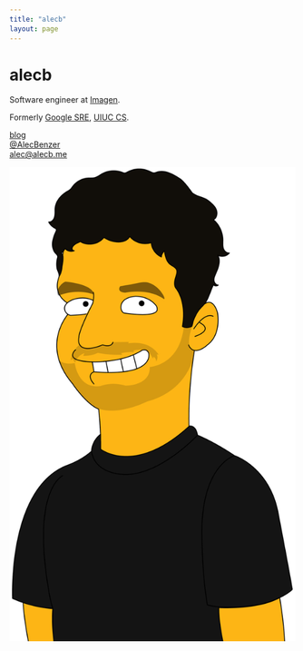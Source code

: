 ```yaml
---
title: "alecb"
layout: page
---
```

# alecb

Software engineer at [Imagen](https://imagen.ai).

Formerly [Google SRE](https://google.com/sre), [UIUC CS](https://cs.illinois.edu).

<i class="fa fa-rss" aria-hidden="true"></i> [blog](https://blog.alecb.me)  
<i class="fa fa-twitter" aria-hidden="true"></i> [@AlecBenzer](https://twitter.com/AlecBenzer)  
<i class="fa fa-envelope" aria-hidden="true"></i> <alec@alecb.me>  

<div id="icons">
  <a href="https://reddit.com/u/AlecBenzer"><i class="fa fa-reddit-alien" aria-hidden="true"></i></a>
  <a href="https://github.com/AlecBenzer"><i class="fa fa-github" aria-hidden="true"></i></a>
  <a href="https://stackoverflow.com/users/598940/alec?tab=profile"><i class="fa fa-stack-overflow" aria-hidden="true"></i></a>
  <a href="https://news.ycombinator.com/user?id=alecbenzer"><i class="fa fa-y-combinator" aria-hidden="true"></i></a>
  <a href="https://angel.co/alecb"><i class="fa fa-angellist" aria-hidden="true"></i></a>
</div>

<div><img id="me" src="me.png"></div>
